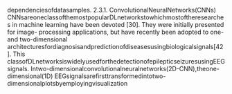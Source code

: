 dependenciesofdatasamples.
2.3.1. ConvolutionalNeuralNetworks(CNNs)
CNNsareoneclassofthemostpopularDLnetworkstowhichmostoftheresearches
in machine learning have been devoted [30]. They were initially presented for image-
processing applications, but have recently been adopted to one- and two-dimensional
architecturesfordiagnosisandpredictionofdiseasesusingbiologicalsignals[42]. This
classofDLnetworksiswidelyusedforthedetectionofepilepticseizuresusingEEGsignals.
Intwo-dimensionalconvolutionalneuralnetworks(2D-CNN),theone-dimensional(1D)
EEGsignalsarefirsttransformedintotwo-dimensionalplotsbyemployingvisualization